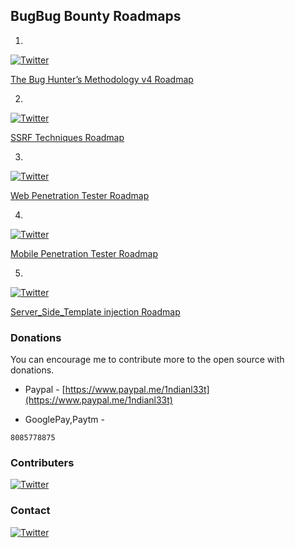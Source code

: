 
## BugBug Bounty Roadmaps

1) 
[![Twitter](https://img.shields.io/badge/twitter-@jhaddix-blue.svg)](https://twitter.com/jhaddix)

[ The Bug Hunter’s Methodology v4
Roadmap ](https://drive.google.com/file/d/1H2NiJKNbtdcwpfY95SgDnM5IpKzYKl-k/view?usp=drivesdk)

2) 
[![Twitter](https://img.shields.io/badge/twitter-@d0nut-blue.svg)](https://twitter.com/d0nut)

[  SSRF Techniques
Roadmap ](https://drive.google.com/file/d/1H6xMKBMoK6xS4tR_3PGkuJS2PQHAu9f5/view?usp=drivesdk)

3)
[![Twitter](https://img.shields.io/badge/twitter-@Virdoex_hunter-blue.svg)](https://twitter.com/Virdoex_hunter)

[  Web Penetration Tester Roadmap ](https://drive.google.com/file/d/1HHc-6O1u_PtP4W5acZMMqVf_h_2a5PIo/view?usp=drivesdk)

4)
[![Twitter](https://img.shields.io/badge/twitter-@rezaduty-blue.svg)](https://twitter.com/rezaduty)

[  Mobile Penetration Tester Roadmap ](https://drive.google.com/file/d/1HGRr4Cc-zeIBu1UQJz5xfkYtwT7g8ETW/view?usp=drivesdk)

5)
[![Twitter](https://img.shields.io/badge/twitter-@-blue.svg)](https://twitter.com/)

[  Server_Side_Template injection Roadmap ](https://drive.google.com/file/d/1H4TsKuLmvaLBX9smitr8lOvINt5f5xrX/view?usp=drivesdk)

### Donations
You can encourage me to contribute more to the open source with donations.

- Paypal - [https://www.paypal.me/1ndianl33t](https://www.paypal.me/1ndianl33t)

- GooglePay,Paytm -

`8085778875`

### Contributers

[![Twitter](https://img.shields.io/badge/twitter-@shivangx01b-blue.svg)](https://twitter.com/shivangx01b)


### Contact
[![Twitter](https://img.shields.io/badge/twitter-@1ndianl33t-blue.svg)](https://twitter.com/1ndianl33t)

